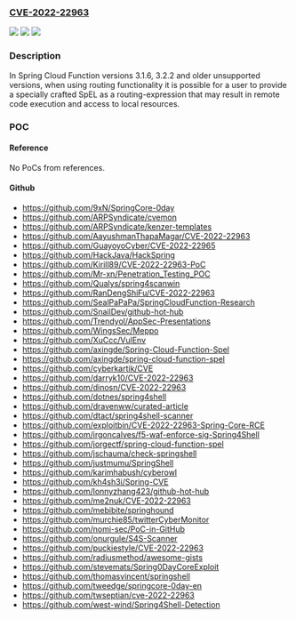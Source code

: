 ### [CVE-2022-22963](https://cve.mitre.org/cgi-bin/cvename.cgi?name=CVE-2022-22963)
![](https://img.shields.io/static/v1?label=Product&message=Spring%20Cloud%20Function&color=blue)
![](https://img.shields.io/static/v1?label=Version&message=n%2Fa&color=blue)
![](https://img.shields.io/static/v1?label=Vulnerability&message=CWE-94%3A%20Improper%20Control%20of%20Generation%20of%20Code%20('Code%20Injection')&color=brighgreen)

### Description

In Spring Cloud Function versions 3.1.6, 3.2.2 and older unsupported versions, when using routing functionality it is possible for a user to provide a specially crafted SpEL as a routing-expression that may result in remote code execution and access to local resources.

### POC

#### Reference
No PoCs from references.

#### Github
- https://github.com/9xN/SpringCore-0day
- https://github.com/ARPSyndicate/cvemon
- https://github.com/ARPSyndicate/kenzer-templates
- https://github.com/AayushmanThapaMagar/CVE-2022-22963
- https://github.com/GuayoyoCyber/CVE-2022-22965
- https://github.com/HackJava/HackSpring
- https://github.com/Kirill89/CVE-2022-22963-PoC
- https://github.com/Mr-xn/Penetration_Testing_POC
- https://github.com/Qualys/spring4scanwin
- https://github.com/RanDengShiFu/CVE-2022-22963
- https://github.com/SealPaPaPa/SpringCloudFunction-Research
- https://github.com/SnailDev/github-hot-hub
- https://github.com/Trendyol/AppSec-Presentations
- https://github.com/WingsSec/Meppo
- https://github.com/XuCcc/VulEnv
- https://github.com/axingde/Spring-Cloud-Function-Spel
- https://github.com/axingde/spring-cloud-function-spel
- https://github.com/cyberkartik/CVE
- https://github.com/darryk10/CVE-2022-22963
- https://github.com/dinosn/CVE-2022-22963
- https://github.com/dotnes/spring4shell
- https://github.com/dravenww/curated-article
- https://github.com/dtact/spring4shell-scanner
- https://github.com/exploitbin/CVE-2022-22963-Spring-Core-RCE
- https://github.com/irgoncalves/f5-waf-enforce-sig-Spring4Shell
- https://github.com/jorgectf/spring-cloud-function-spel
- https://github.com/jschauma/check-springshell
- https://github.com/justmumu/SpringShell
- https://github.com/karimhabush/cyberowl
- https://github.com/kh4sh3i/Spring-CVE
- https://github.com/lonnyzhang423/github-hot-hub
- https://github.com/me2nuk/CVE-2022-22963
- https://github.com/mebibite/springhound
- https://github.com/murchie85/twitterCyberMonitor
- https://github.com/nomi-sec/PoC-in-GitHub
- https://github.com/onurgule/S4S-Scanner
- https://github.com/puckiestyle/CVE-2022-22963
- https://github.com/radiusmethod/awesome-gists
- https://github.com/stevemats/Spring0DayCoreExploit
- https://github.com/thomasvincent/springshell
- https://github.com/tweedge/springcore-0day-en
- https://github.com/twseptian/cve-2022-22963
- https://github.com/west-wind/Spring4Shell-Detection

